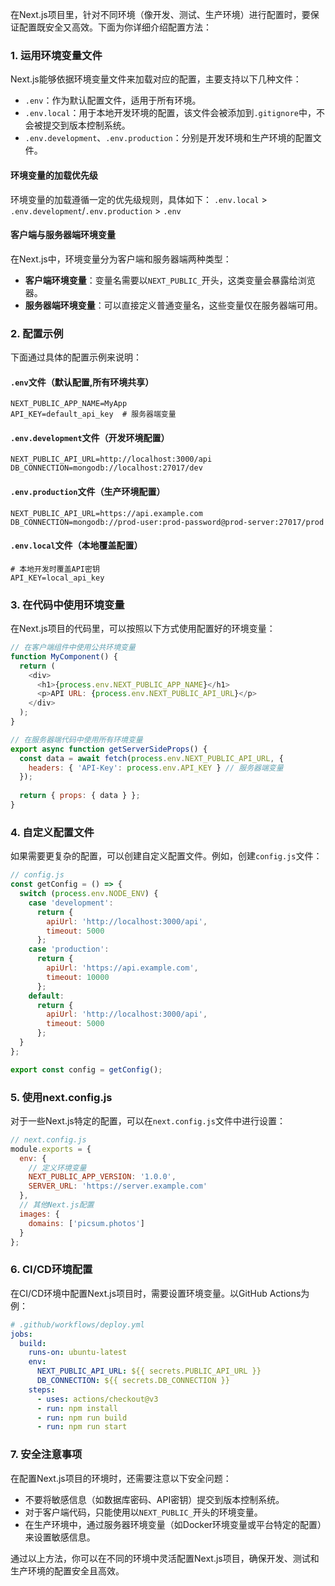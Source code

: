 在Next.js项目里，针对不同环境（像开发、测试、生产环境）进行配置时，要保证配置既安全又高效。下面为你详细介绍配置方法：

### 1. 运用环境变量文件
Next.js能够依据环境变量文件来加载对应的配置，主要支持以下几种文件：
- `.env`：作为默认配置文件，适用于所有环境。
- `.env.local`：用于本地开发环境的配置，该文件会被添加到`.gitignore`中，不会被提交到版本控制系统。
- `.env.development`、`.env.production`：分别是开发环境和生产环境的配置文件。

#### 环境变量的加载优先级
环境变量的加载遵循一定的优先级规则，具体如下：
`.env.local` > `.env.development`/`.env.production` > `.env`

#### 客户端与服务器端环境变量
在Next.js中，环境变量分为客户端和服务器端两种类型：
- **客户端环境变量**：变量名需要以`NEXT_PUBLIC_`开头，这类变量会暴露给浏览器。
- **服务器端环境变量**：可以直接定义普通变量名，这些变量仅在服务器端可用。

### 2. 配置示例
下面通过具体的配置示例来说明：
#### `.env`文件（默认配置,所有环境共享）
```env
NEXT_PUBLIC_APP_NAME=MyApp
API_KEY=default_api_key  # 服务器端变量
```

#### `.env.development`文件（开发环境配置）
```env
NEXT_PUBLIC_API_URL=http://localhost:3000/api
DB_CONNECTION=mongodb://localhost:27017/dev
```

#### `.env.production`文件（生产环境配置）
```env
NEXT_PUBLIC_API_URL=https://api.example.com
DB_CONNECTION=mongodb://prod-user:prod-password@prod-server:27017/prod
```

#### `.env.local`文件（本地覆盖配置）
```env
# 本地开发时覆盖API密钥
API_KEY=local_api_key
```

### 3. 在代码中使用环境变量
在Next.js项目的代码里，可以按照以下方式使用配置好的环境变量：
```javascript
// 在客户端组件中使用公共环境变量
function MyComponent() {
  return (
    <div>
      <h1>{process.env.NEXT_PUBLIC_APP_NAME}</h1>
      <p>API URL: {process.env.NEXT_PUBLIC_API_URL}</p>
    </div>
  );
}

// 在服务器端代码中使用所有环境变量
export async function getServerSideProps() {
  const data = await fetch(process.env.NEXT_PUBLIC_API_URL, {
    headers: { 'API-Key': process.env.API_KEY } // 服务器端变量
  });
  
  return { props: { data } };
}
```

### 4. 自定义配置文件
如果需要更复杂的配置，可以创建自定义配置文件。例如，创建`config.js`文件：
```javascript
// config.js
const getConfig = () => {
  switch (process.env.NODE_ENV) {
    case 'development':
      return {
        apiUrl: 'http://localhost:3000/api',
        timeout: 5000
      };
    case 'production':
      return {
        apiUrl: 'https://api.example.com',
        timeout: 10000
      };
    default:
      return {
        apiUrl: 'http://localhost:3000/api',
        timeout: 5000
      };
  }
};

export const config = getConfig();
```

### 5. 使用next.config.js
对于一些Next.js特定的配置，可以在`next.config.js`文件中进行设置：
```javascript
// next.config.js
module.exports = {
  env: {
    // 定义环境变量
    NEXT_PUBLIC_APP_VERSION: '1.0.0',
    SERVER_URL: 'https://server.example.com'
  },
  // 其他Next.js配置
  images: {
    domains: ['picsum.photos']
  }
};
```

### 6. CI/CD环境配置
在CI/CD环境中配置Next.js项目时，需要设置环境变量。以GitHub Actions为例：
```yaml
# .github/workflows/deploy.yml
jobs:
  build:
    runs-on: ubuntu-latest
    env:
      NEXT_PUBLIC_API_URL: ${{ secrets.PUBLIC_API_URL }}
      DB_CONNECTION: ${{ secrets.DB_CONNECTION }}
    steps:
      - uses: actions/checkout@v3
      - run: npm install
      - run: npm run build
      - run: npm run start
```

### 7. 安全注意事项
在配置Next.js项目的环境时，还需要注意以下安全问题：
- 不要将敏感信息（如数据库密码、API密钥）提交到版本控制系统。
- 对于客户端代码，只能使用以`NEXT_PUBLIC_`开头的环境变量。
- 在生产环境中，通过服务器环境变量（如Docker环境变量或平台特定的配置）来设置敏感信息。

通过以上方法，你可以在不同的环境中灵活配置Next.js项目，确保开发、测试和生产环境的配置安全且高效。
